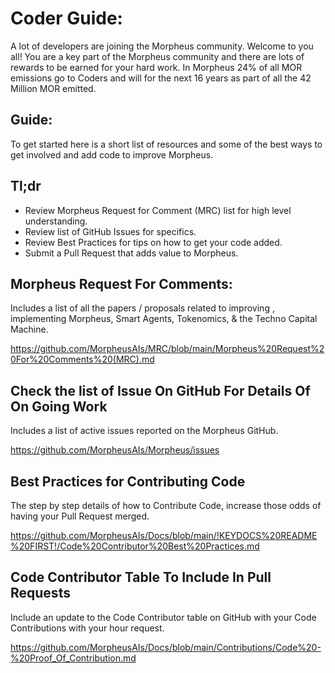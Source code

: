 # Coder Guide:
A lot of developers are joining the Morpheus community. Welcome to you all! 
You are a key part of the Morpheus community and there are lots of rewards to be earned for your hard work. 
In Morpheus 24% of all MOR emissions go to Coders and will for the next 16 years as part of all the 42 Million MOR emitted. 

## Guide:
To get started here is a short list of resources and some of the best ways to get involved and add code to improve Morpheus.

## Tl;dr
- Review Morpheus Request for Comment (MRC) list for high level understanding.
- Review list of GitHub Issues for specifics.
- Review Best Practices for tips on how to get your code added.
- Submit a Pull Request that adds value to Morpheus.

## Morpheus Request For Comments:
Includes a list of all the papers / proposals related to improving , implementing Morpheus, Smart Agents, Tokenomics, & the Techno Capital Machine.

https://github.com/MorpheusAIs/MRC/blob/main/Morpheus%20Request%20For%20Comments%20(MRC).md

## Check the list of Issue On GitHub For Details Of On Going Work
Includes a list of active issues reported on the Morpheus GitHub.

https://github.com/MorpheusAIs/Morpheus/issues

## Best Practices for Contributing Code
The step by step details of how to Contribute Code, increase those odds of having your Pull Request merged.

https://github.com/MorpheusAIs/Docs/blob/main/!KEYDOCS%20README%20FIRST!/Code%20Contributor%20Best%20Practices.md

## Code Contributor Table To Include In Pull Requests
Include an update to the Code Contributor table on GitHub with your Code Contributions with your hour request.

https://github.com/MorpheusAIs/Docs/blob/main/Contributions/Code%20-%20Proof_Of_Contribution.md
